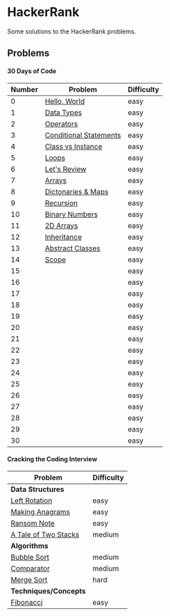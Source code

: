 HackerRank
=======================================

Some solutions to the HackerRank problems.

Problems
----------------------------------------

#### 30 Days of Code

| Number | Problem                                                              | Difficulty |
|--------|----------------------------------------------------------------------|------------|
| 0      | [Hello, World](https://www.hackerrank.com/challenges/30-hello-world) | easy       |
| 1      | [Data Types](https://www.hackerrank.com/challenges/30-data-types)   | easy       |
| 2      | [Operators](https://www.hackerrank.com/challenges/30-operators)     | easy       |
| 3      | [Conditional Statements](https://www.hackerrank.com/challenges/30-conditional-statements) | easy       |
| 4      | [Class vs Instance](https://www.hackerrank.com/challenges/30-class-vs-instance)   | easy       |
| 5      | [Loops](https://www.hackerrank.com/challenges/30-loops)     | easy       |
| 6      | [Let's Review](https://www.hackerrank.com/challenges/30-review-loop) | easy       |
| 7      | [Arrays](https://www.hackerrank.com/challenges/30-arrays)   | easy       |
| 8      | [Dictonaries & Maps](https://www.hackerrank.com/challenges/30-dictionaries-and-maps)     | easy       |
| 9     | [Recursion](https://www.hackerrank.com/challenges/30-recursion) | easy       |
| 10      | [Binary Numbers](https://www.hackerrank.com/challenges/30-binary-numbers)   | easy       |
| 11     | [2D Arrays](https://www.hackerrank.com/challenges/30-2d-arrays)     | easy       |
| 12     | [Inheritance](https://www.hackerrank.com/challenges/30-inheritance) | easy       |
| 13      | [Abstract Classes](https://www.hackerrank.com/challenges/30-abstract-classes)   | easy       |
| 14     | [Scope](https://www.hackerrank.com/challenges/30-scope)     | easy       |
| 15     |     | easy       |
| 16     |     | easy       |
| 17     |     | easy       |
| 18     |     | easy       |
| 19     |     | easy       |
| 20     |     | easy       |
| 21     |     | easy       |
| 22     |     | easy       |
| 23     |     | easy       |
| 24     |     | easy       |
| 25     |     | easy       |
| 26     |     | easy       |
| 27     |     | easy       |
| 28     |     | easy       |
| 29     |     | easy       |
| 30     |     | easy       |


#### Cracking the Coding Interview

| Problem                                                                         | Difficulty |
|---------------------------------------------------------------------------------|------------|
| **Data Structures**                                                                               |            |
| [Left Rotation](https://www.hackerrank.com/challenges/ctci-array-left-rotation) | easy       |
|  [Making Anagrams](https://www.hackerrank.com/challenges/ctci-making-anagrams)              | easy       |
| [Ransom Note](https://www.hackerrank.com/challenges/ctci-ransom-note)                | easy       |
| [A Tale of Two Stacks](https://www.hackerrank.com/challenges/ctci-queue-using-two-stacks)                | medium       |
| **Algorithms**                                                                                |            |
| [Bubble Sort](https://www.hackerrank.com/challenges/ctci-bubble-sort)                | medium       |
| [Comparator](https://www.hackerrank.com/challenges/ctci-comparator-sorting)                | medium       |
| [Merge Sort](https://www.hackerrank.com/challenges/ctci-merge-sort)                | hard       |
| **Techniques/Concepts**                                                                              |            |
| [Fibonacci](https://www.hackerrank.com/challenges/ctci-fibonacci-numbers)                | easy      |

